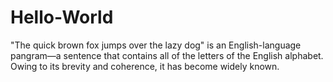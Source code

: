 # Hello-World

"The quick brown fox jumps over the lazy dog" 
is an English-language pangram—a sentence that contains all of the letters of the English alphabet.
Owing to its brevity and coherence, it has become widely known.

